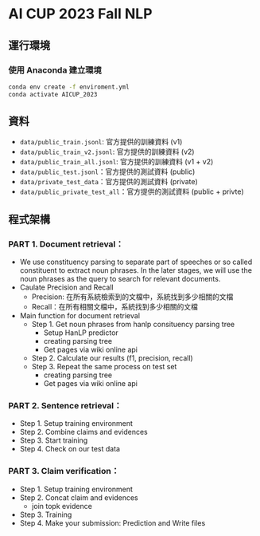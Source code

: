 # AI CUP 2023 Fall NLP

## 運行環境

### 使用 Anaconda 建立環境

```bash
conda env create -f enviroment.yml
conda activate AICUP_2023
```

## 資料
- `data/public_train.jsonl`: 官方提供的訓練資料 (v1)
- `data/public_train_v2.jsonl`: 官方提供的訓練資料 (v2)
- `data/public_train_all.jsonl`: 官方提供的訓練資料 (v1 + v2)
- `data/public_test.jsonl`：官方提供的測試資料 (public)
- `data/private_test_data`：官方提供的測試資料 (private)
- `data/public_private_test_all`：官方提供的測試資料 (public + privte)

## 程式架構

### PART 1. Document retrieval： 
- We use constituency parsing to separate part of speeches or so called constituent to extract noun phrases. In the later stages, we will use the noun phrases as the query to search for relevant documents.
- Caulate Precision and Recall
    - Precision: 在所有系統檢索到的文檔中，系統找到多少相關的文檔
    - Recall：在所有相關文檔中，系統找到多少相關的文檔
- Main function for document retrieval
    - Step 1. Get noun phrases from hanlp consituency parsing tree 
        - Setup HanLP predictor
        - creating parsing tree
        - Get pages via wiki online api
    - Step 2. Calculate our results (f1, precision, recall)
    - Step 3. Repeat the same process on test set
        - creating parsing tree
        - Get pages via wiki online api

### PART 2. Sentence retrieval：
- Step 1. Setup training environment
- Step 2. Combine claims and evidences
- Step 3. Start training
- Step 4. Check on our test data

### PART 3. Claim verification：
- Step 1. Setup training environment
- Step 2. Concat claim and evidences
    - join topk evidence
- Step 3. Training
- Step 4. Make your submission: Prediction and Write files
